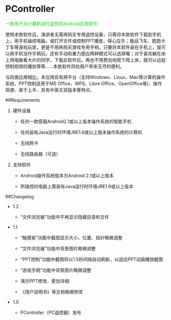 # PController
<font color=GREN>一款用于对计算机进行遥控的Android应用软件</font>

使用本款软件后，演讲者无需再购买专用遥控设备，只需将本款软件下载到手机上，用手机操控电脑，或打开文件或控制PPT播放，得心应手；极品飞车、跑跑卡丁车等游戏玩家，更是不用再购买游戏专用手柄，只要将本软件装在手机上，就可以用手机当作手柄玩，还有手动和重力感应两种模式可以选择喔；对于喜欢躺在床上用电脑看大片的同学，下载此软件后，再也不用费劲地爬下爬上床，就可以远程控制视频的播放等等……本款软件将给用户带来无尽的便利。
			
与同类应用相比，本应用具有跨平台（支持Windows、Linux、Mac等计算机操作系统，PPT控制适用于MS Office、WPS、Libre Office、OpenOffice等)、操作简便、易于上手、具有中英文双版本等特点。


##Requirements

1. 硬件设备

	*	任何一款搭载Android2.1或以上版本操作系统的智能手机
	
	*	任何装有Java运行时环境JRE1.6或以上版本操作系统的计算机
	
	*	无线网卡
	
	*	无线路由器（可选）


2. 支持软件

	*	Android操作系统版本为Android 2.1或以上版本

	*	所操控的电脑上需装有Java运行时环境JRE1.6或以上版本
	
##Changelog


*	1.2

	*	“文件浏览器”功能中不再显示隐藏目录和文件



*	1.1

	*	“触摸板”功能中截图显示大小、位置、指针略微调整
	
	*	“文件浏览器”功能中背景图片略微调整
	
	*	“PPT控制”功能中截图将以1.5秒间隔自动刷新，以适应PPT动画播放截图
	
	*	“游戏手柄”功能中背景图片略微调整
	
	*	演示PPT修改，更加详细
	
	*	《用户说明书》等文档略微修改



*	1.0

	*	PController（PC遥控器）发布